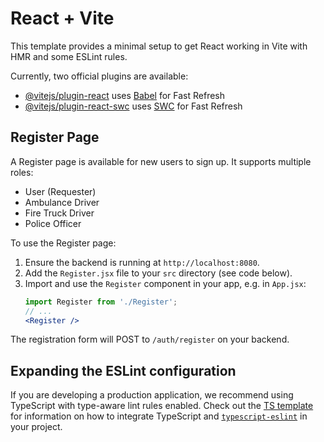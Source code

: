 # React + Vite

This template provides a minimal setup to get React working in Vite with HMR and some ESLint rules.

Currently, two official plugins are available:

- [@vitejs/plugin-react](https://github.com/vitejs/vite-plugin-react/blob/main/packages/plugin-react) uses [Babel](https://babeljs.io/) for Fast Refresh
- [@vitejs/plugin-react-swc](https://github.com/vitejs/vite-plugin-react/blob/main/packages/plugin-react-swc) uses [SWC](https://swc.rs/) for Fast Refresh

## Register Page

A Register page is available for new users to sign up. It supports multiple roles:
- User (Requester)
- Ambulance Driver
- Fire Truck Driver
- Police Officer

To use the Register page:
1. Ensure the backend is running at `http://localhost:8080`.
2. Add the `Register.jsx` file to your `src` directory (see code below).
3. Import and use the `Register` component in your app, e.g. in `App.jsx`:
   ```jsx
   import Register from './Register';
   // ...
   <Register />
   ```

The registration form will POST to `/auth/register` on your backend.

## Expanding the ESLint configuration

If you are developing a production application, we recommend using TypeScript with type-aware lint rules enabled. Check out the [TS template](https://github.com/vitejs/vite/tree/main/packages/create-vite/template-react-ts) for information on how to integrate TypeScript and [`typescript-eslint`](https://typescript-eslint.io) in your project.
